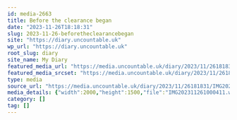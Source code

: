 ```yaml
---
id: media-2663
title: Before the clearance began
date: "2023-11-26T18:18:31"
slug: 2023-11-26-beforetheclearancebegan
site: "https://diary.uncountable.uk"
wp_url: "https://diary.uncountable.uk"
root_slug: diary
site_name: My Diary
featured_media_url: "https://media.uncountable.uk/diary/2023/11/26181831/IMG202311261000411.webp"
featured_media_srcset: "https://media.uncountable.uk/diary/2023/11/26181831/IMG202311261000411-300x225.webp 300w, https://media.uncountable.uk/diary/2023/11/26181831/IMG202311261000411-1024x768.webp 1024w, https://media.uncountable.uk/diary/2023/11/26181831/IMG202311261000411-150x150.webp 150w, https://media.uncountable.uk/diary/2023/11/26181831/IMG202311261000411-640x480.webp 640w, https://media.uncountable.uk/diary/2023/11/26181831/IMG202311261000411.webp 2000w"
type: media
source_url: "https://media.uncountable.uk/diary/2023/11/26181831/IMG202311261000411.webp"
media_details: {"width":2000,"height":1500,"file":"IMG202311261000411.webp","filesize":226186,"sizes":{"medium":{"file":"IMG202311261000411-300x225.webp","width":300,"height":225,"filesize":23510,"mime_type":"image/webp","source_url":"https://media.uncountable.uk/diary/2023/11/26181831/IMG202311261000411-300x225.webp"},"large":{"file":"IMG202311261000411-1024x768.webp","width":1024,"height":768,"filesize":276634,"mime_type":"image/webp","source_url":"https://media.uncountable.uk/diary/2023/11/26181831/IMG202311261000411-1024x768.webp"},"thumbnail":{"file":"IMG202311261000411-150x150.webp","width":150,"height":150,"filesize":7768,"mime_type":"image/webp","source_url":"https://media.uncountable.uk/diary/2023/11/26181831/IMG202311261000411-150x150.webp"},"mobwidth":{"file":"IMG202311261000411-640x480.webp","width":640,"height":480,"filesize":110698,"mime_type":"image/webp","source_url":"https://media.uncountable.uk/diary/2023/11/26181831/IMG202311261000411-640x480.webp"},"full":{"file":"IMG202311261000411.webp","width":2000,"height":1500,"mime_type":"image/webp","source_url":"https://media.uncountable.uk/diary/2023/11/26181831/IMG202311261000411.webp"}},"image_meta":{"aperture":"0","credit":"","camera":"","caption":"","created_timestamp":"0","copyright":"","focal_length":"0","iso":"0","shutter_speed":"0","title":"","orientation":"0","keywords":[]}}
category: []
tag: []
---
```



